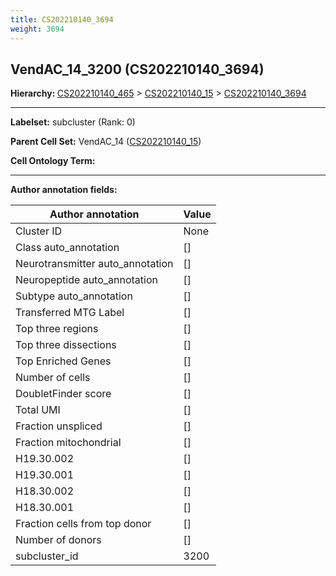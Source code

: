 ```yaml
---
title: CS202210140_3694
weight: 3694
---
```

## VendAC_14_3200 (CS202210140_3694)
<b>Hierarchy: </b>
[CS202210140_465](cell_sets/CS202210140_465.md) >
[CS202210140_15](cell_sets/CS202210140_15.md) >
[CS202210140_3694](cell_sets/CS202210140_3694.md)

---


**Labelset:** subcluster (Rank: 0)

**Parent Cell Set:** VendAC_14 ([CS202210140_15](cell_sets/CS202210140_15.md))



**Cell Ontology Term:** 

[MARKER GENES.]: #


---

[TRANSFERRED ANNOTATIONS.]: #


[AUTHOR ANNOTATION FIELDS.]: #


**Author annotation fields:**

| Author annotation | Value |
|-------------------|-------|
|Cluster ID|None|
|Class auto_annotation|[]|
|Neurotransmitter auto_annotation|[]|
|Neuropeptide auto_annotation|[]|
|Subtype auto_annotation|[]|
|Transferred MTG Label|[]|
|Top three regions|[]|
|Top three dissections|[]|
|Top Enriched Genes|[]|
|Number of cells|[]|
|DoubletFinder score|[]|
|Total UMI|[]|
|Fraction unspliced|[]|
|Fraction mitochondrial|[]|
|H19.30.002|[]|
|H19.30.001|[]|
|H18.30.002|[]|
|H18.30.001|[]|
|Fraction cells from top donor|[]|
|Number of donors|[]|
|subcluster_id|3200|
